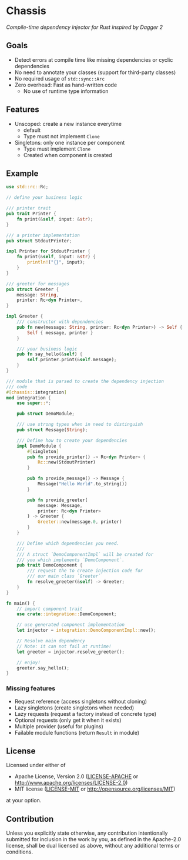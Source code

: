 # Chassis

*Compile-time dependency injector for Rust inspired by Dagger 2*

## Goals
* Detect errors at compile time like missing dependencies or cyclic dependencies
* No need to annotate your classes (support for third-party classes)
* No required usage of `std::sync::Arc`
* Zero overhead: Fast as hand-written code
    * No use of runtime type information

## Features

* Unscoped: create a new instance everytime
    * default
    * Type must not implement `Clone`
* Singletons: only one instance per component
    * Type must implement `Clone`
    * Created when component is created

## Example
```rust
use std::rc::Rc;

// define your business logic

/// printer trait
pub trait Printer {
    fn print(&self, input: &str);
}

/// a printer implementation
pub struct StdoutPrinter;

impl Printer for StdoutPrinter {
    fn print(&self, input: &str) {
        println!("{}", input);
    }
}

/// greeter for messages
pub struct Greeter {
    message: String,
    printer: Rc<dyn Printer>,
}

impl Greeter {
    /// constructor with dependencies
    pub fn new(message: String, printer: Rc<dyn Printer>) -> Self {
        Self { message, printer }
    }

    /// your business logic
    pub fn say_hello(&self) {
        self.printer.print(&self.message);
    }
}

/// module that is parsed to create the dependency injection
/// code
#[chassis::integration]
mod integration {
    use super::*;

    pub struct DemoModule;

    /// use strong types when in need to distinguish
    pub struct Message(String);

    /// Define how to create your dependencies
    impl DemoModule {
        #[singleton]
        pub fn provide_printer() -> Rc<dyn Printer> {
            Rc::new(StdoutPrinter)
        }

        pub fn provide_message() -> Message {
            Message("Hello World".to_string())
        }

        pub fn provide_greeter(
            message: Message,
            printer: Rc<dyn Printer>
        ) -> Greeter {
            Greeter::new(message.0, printer)
        }
    }

    /// Define which dependencies you need.
    ///
    /// A struct `DemoComponentImpl` will be created for
    /// you which implements `DemoComponent`.
    pub trait DemoComponent {
        /// request the to create injection code for 
        /// our main class `Greeter`
        fn resolve_greeter(&self) -> Greeter;
    }
}

fn main() {
    // import component trait
    use crate::integration::DemoComponent;

    // use generated component implementation
    let injector = integration::DemoComponentImpl::new();

    // Resolve main dependency
    // Note: it can not fail at runtime!
    let greeter = injector.resolve_greeter();

    // enjoy!
    greeter.say_hello();
}
```

### Missing features
* Request reference (access singletons without cloning)
* Lazy singletons (create singletons when needed)
* Lazy requests (request a factory instead of concrete type)
* Optional requests (only get it when it exists)
* Multiple provider (useful for plugins)
* Failable module functions (return `Result` in module)

## License

Licensed under either of

 * Apache License, Version 2.0
   ([LICENSE-APACHE](LICENSE-APACHE) or http://www.apache.org/licenses/LICENSE-2.0)
 * MIT license
   ([LICENSE-MIT](LICENSE-MIT) or http://opensource.org/licenses/MIT)

at your option.

## Contribution

Unless you explicitly state otherwise, any contribution intentionally submitted
for inclusion in the work by you, as defined in the Apache-2.0 license, shall be
dual licensed as above, without any additional terms or conditions.